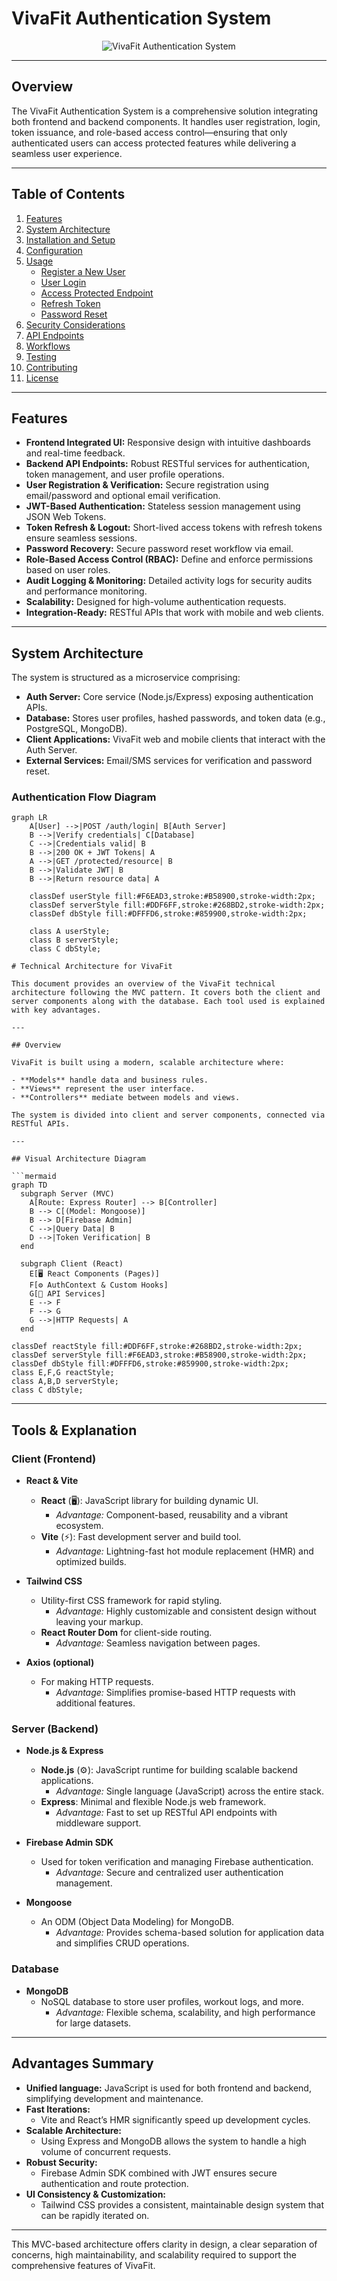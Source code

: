 # VivaFit Authentication System

<div align="center">
  <img src="https://via.placeholder.com/600x150?text=VivaFit+Authentication+System" alt="VivaFit Authentication System">
</div>

---

## Overview
The VivaFit Authentication System is a comprehensive solution integrating both frontend and backend components. It handles user registration, login, token issuance, and role-based access control—ensuring that only authenticated users can access protected features while delivering a seamless user experience.

---

## Table of Contents
1. [Features](#features)
2. [System Architecture](#system-architecture)
3. [Installation and Setup](#installation-and-setup)
4. [Configuration](#configuration)
5. [Usage](#usage)
   - [Register a New User](#register-a-new-user)
   - [User Login](#user-login)
   - [Access Protected Endpoint](#access-protected-endpoint)
   - [Refresh Token](#refresh-token)
   - [Password Reset](#password-reset)
6. [Security Considerations](#security-considerations)
7. [API Endpoints](#api-endpoints)
8. [Workflows](#workflows)
9. [Testing](#testing)
10. [Contributing](#contributing)
11. [License](#license)

---

## Features
- **Frontend Integrated UI:** Responsive design with intuitive dashboards and real-time feedback.
- **Backend API Endpoints:** Robust RESTful services for authentication, token management, and user profile operations.
- **User Registration & Verification:** Secure registration using email/password and optional email verification.
- **JWT-Based Authentication:** Stateless session management using JSON Web Tokens.
- **Token Refresh & Logout:** Short-lived access tokens with refresh tokens ensure seamless sessions.
- **Password Recovery:** Secure password reset workflow via email.
- **Role-Based Access Control (RBAC):** Define and enforce permissions based on user roles.
- **Audit Logging & Monitoring:** Detailed activity logs for security audits and performance monitoring.
- **Scalability:** Designed for high-volume authentication requests.
- **Integration-Ready:** RESTful APIs that work with mobile and web clients.

---

## System Architecture
The system is structured as a microservice comprising:

- **Auth Server:** Core service (Node.js/Express) exposing authentication APIs.
- **Database:** Stores user profiles, hashed passwords, and token data (e.g., PostgreSQL, MongoDB).
- **Client Applications:** VivaFit web and mobile clients that interact with the Auth Server.
- **External Services:** Email/SMS services for verification and password reset.

### Authentication Flow Diagram
```mermaid
graph LR
    A[User] -->|POST /auth/login| B[Auth Server]
    B -->|Verify credentials| C[Database]
    C -->|Credentials valid| B
    B -->|200 OK + JWT Tokens| A
    A -->|GET /protected/resource| B
    B -->|Validate JWT| B
    B -->|Return resource data| A

    classDef userStyle fill:#F6EAD3,stroke:#B58900,stroke-width:2px;
    classDef serverStyle fill:#DDF6FF,stroke:#268BD2,stroke-width:2px;
    classDef dbStyle fill:#DFFFD6,stroke:#859900,stroke-width:2px;

    class A userStyle;
    class B serverStyle;
    class C dbStyle;

# Technical Architecture for VivaFit

This document provides an overview of the VivaFit technical architecture following the MVC pattern. It covers both the client and server components along with the database. Each tool used is explained with key advantages.

---

## Overview

VivaFit is built using a modern, scalable architecture where:

- **Models** handle data and business rules.
- **Views** represent the user interface.
- **Controllers** mediate between models and views.

The system is divided into client and server components, connected via RESTful APIs.

---

## Visual Architecture Diagram

```mermaid
graph TD
  subgraph Server (MVC)
    A[Route: Express Router] --> B[Controller]
    B --> C[(Model: Mongoose)]
    B --> D[Firebase Admin]
    C -->|Query Data| B
    D -->|Token Verification| B
  end

  subgraph Client (React)
    E[🖥️ React Components (Pages)]
    F[⚙️ AuthContext & Custom Hooks]
    G[🔗 API Services]
    E --> F
    F --> G
    G -->|HTTP Requests| A
  end

classDef reactStyle fill:#DDF6FF,stroke:#268BD2,stroke-width:2px;
classDef serverStyle fill:#F6EAD3,stroke:#B58900,stroke-width:2px;
classDef dbStyle fill:#DFFFD6,stroke:#859900,stroke-width:2px;
class E,F,G reactStyle;
class A,B,D serverStyle;
class C dbStyle;
```

---

## Tools & Explanation

### Client (Frontend)

- **React & Vite**  
  - **React** (🖥️): JavaScript library for building dynamic UI.  
    - *Advantage:* Component-based, reusability and a vibrant ecosystem.
  - **Vite** (⚡): Fast development server and build tool.
    - *Advantage:* Lightning-fast hot module replacement (HMR) and optimized builds.

- **Tailwind CSS**  
  - Utility-first CSS framework for rapid styling.
    - *Advantage:* Highly customizable and consistent design without leaving your markup.  
  - **React Router Dom** for client-side routing.
    - *Advantage:* Seamless navigation between pages.

- **Axios (optional)**  
  - For making HTTP requests.
    - *Advantage:* Simplifies promise-based HTTP requests with additional features.

### Server (Backend)

- **Node.js & Express**  
  - **Node.js** (⚙️): JavaScript runtime for building scalable backend applications.
    - *Advantage:* Single language (JavaScript) across the entire stack.
  - **Express**: Minimal and flexible Node.js web framework.
    - *Advantage:* Fast to set up RESTful API endpoints with middleware support.

- **Firebase Admin SDK**  
  - Used for token verification and managing Firebase authentication.
    - *Advantage:* Secure and centralized user authentication management.

- **Mongoose**  
  - An ODM (Object Data Modeling) for MongoDB.
    - *Advantage:* Provides schema-based solution for application data and simplifies CRUD operations.

### Database

- **MongoDB**
  - NoSQL database to store user profiles, workout logs, and more.
    - *Advantage:* Flexible schema, scalability, and high performance for large datasets.

---

## Advantages Summary

- **Unified language:** JavaScript is used for both frontend and backend, simplifying development and maintenance.
- **Fast Iterations:**  
  - Vite and React’s HMR significantly speed up development cycles.
- **Scalable Architecture:**  
  - Using Express and MongoDB allows the system to handle a high volume of concurrent requests.
- **Robust Security:**  
  - Firebase Admin SDK combined with JWT ensures secure authentication and route protection.
- **UI Consistency & Customization:**  
  - Tailwind CSS provides a consistent, maintainable design system that can be rapidly iterated on.

---

This MVC-based architecture offers clarity in design, a clear separation of concerns, high maintainability, and scalability required to support the comprehensive features of VivaFit.